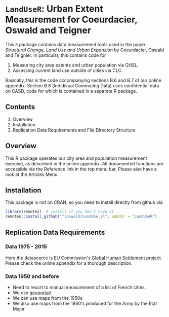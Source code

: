 
# `LandUseR`: Urban Extent Measurement for Coeurdacier, Oswald and Teigner

<!-- badges: start -->
<!-- badges: end -->

This `R` package contains data measurement tools used in the paper *Structural Change, Land Use and Urban Expansion* by Coeurdacier, Oswald and Teignier. In particular, this contains code for

1. Measuring city area extents and urban population via GHSL.
2. Assessing current land use outside of cities via CLC.

Basically, this is the code accompanying sections B.6 and B.7 of our online appendix. Section B.8 (Indidivual Commuting Data) uses confidential data on CASD, code for which is contained in a separate R package.

## Contents

1. Overview
2. Installation
3. Replication Data Requirements and File Directory Structure

## Overview

This R package operates our city area and population measurement exercise, as described in the online appendix. All documented functions are accessible via the Reference link in the top menu bar. Please also have a look at the Articles Menu.

## Installation

This package is not on CRAN, so you need to install directly from github via

```R
library(remotes)  # install if you don't have it
remotes::install_github("floswald/LandUse.jl", subdir = "LandUseR")
```

## Replication Data Requirements



### Data 1975 - 2015

Here the datasource is EU Commission's [Global Human Settlement](https://ghslsys.jrc.ec.europa.eu/download.php?ds=pop) project. Please check the online appendix for a thorough description.


### Data 1950 and before

* Need to resort to manual measurement of a list of French cities. 
* We use [geoportail](https://www.geoportail.gouv.fr/donnees/cartes-1950)
* We can use maps from the 1950s
* We also use maps from the 1860's produced for the Army by the Etat Major


